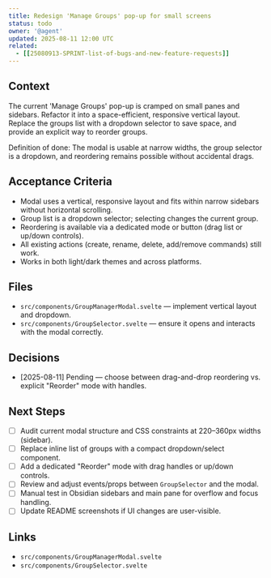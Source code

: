 ```yaml
---
title: Redesign 'Manage Groups' pop-up for small screens
status: todo
owner: '@agent'
updated: 2025-08-11 12:00 UTC
related:
  - [[25080913-SPRINT-list-of-bugs-and-new-feature-requests]]
---
```


## Context

The current 'Manage Groups' pop-up is cramped on small panes and sidebars. Refactor it into a space-efficient, responsive vertical layout. Replace the groups list with a dropdown selector to save space, and provide an explicit way to reorder groups.

Definition of done: The modal is usable at narrow widths, the group selector is a dropdown, and reordering remains possible without accidental drags.

## Acceptance Criteria

- Modal uses a vertical, responsive layout and fits within narrow sidebars without horizontal scrolling.
- Group list is a dropdown selector; selecting changes the current group.
- Reordering is available via a dedicated mode or button (drag list or up/down controls).
- All existing actions (create, rename, delete, add/remove commands) still work.
- Works in both light/dark themes and across platforms.

## Files

- `src/components/GroupManagerModal.svelte` — implement vertical layout and dropdown.
- `src/components/GroupSelector.svelte` — ensure it opens and interacts with the modal correctly.

## Decisions

- [2025-08-11] Pending — choose between drag-and-drop reordering vs. explicit "Reorder" mode with handles.

## Next Steps

- [ ] Audit current modal structure and CSS constraints at 220–360px widths (sidebar).
- [ ] Replace inline list of groups with a compact dropdown/select component.
- [ ] Add a dedicated "Reorder" mode with drag handles or up/down controls.
- [ ] Review and adjust events/props between `GroupSelector` and the modal.
- [ ] Manual test in Obsidian sidebars and main pane for overflow and focus handling.
- [ ] Update README screenshots if UI changes are user-visible.

## Links

- `src/components/GroupManagerModal.svelte`
- `src/components/GroupSelector.svelte`
